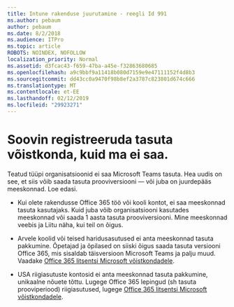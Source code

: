 ```yaml
---
title: Intune rakenduse juurutamine - reegli Id 991
ms.author: pebaum
author: pebaum
ms.date: 8/2/2018
ms.audience: ITPro
ms.topic: article
ROBOTS: NOINDEX, NOFOLLOW
localization_priority: Normal
ms.assetid: d3fcac43-f659-47ba-a45e-f32863680685
ms.openlocfilehash: a9c9bbf9a11418b080d7159e9e47111152f4d8b3
ms.sourcegitcommit: dd43cc0a9470f98b8ef2a3787c823801d674c666
ms.translationtype: MT
ms.contentlocale: et-EE
ms.lasthandoff: 02/12/2019
ms.locfileid: "29923271"
---
```

# <a name="id-like-to-sign-up-for-teams-free-but-i-cant"></a>Soovin registreeruda tasuta võistkonda, kuid ma ei saa.

Teatud tüüpi organisatsioonid ei saa Microsoft Teams tasuta. Hea uudis on see, et siis võib saada tasuta prooviversiooni — või juba on juurdepääs meeskonnad. Loe edasi.
  
- Kui olete rakendusse Office 365 töö või kooli kontot, ei saa meeskonnad tasuta kasutajaks. Kuid juba võib organisatsiooni kasutades meeskonnad või saada 1 aasta tasuta prooviversiooni. Mine meeskonnad veebis ja Liitu näha, kui teil on õigus.
    
- Arvele koolid või teised haridusasutused ei anta meeskonnad tasuta pakkumine. Õpetajad ja õpilased on siiski õigus saada tasuta versiooni Office 365, mis sisaldab täisversioon Microsoft Teams ja palju muud. Vaadake [Office 365 litsentsi Microsoft võistkondadele](https://docs.microsoft.com/microsoftteams/office-365-licensing).
    
- USA riigiasutuste kontosid ei anta meeskonnad tasuta pakkumine, unikaalne nõuete tõttu. Lugege Office 365 lepingud (sh tasuta prooviperiood) riigiasutused, lugege [Office 365 litsentsi Microsoft võistkondadele](https://docs.microsoft.com/microsoftteams/office-365-licensing).
    

